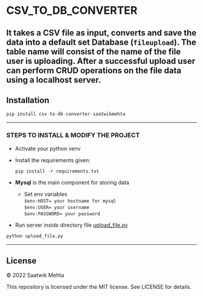 # CSV_TO_DB_CONVERTER
It takes a CSV file as input, converts 
and save the data into a default set Database (`fileupload`).
The table name will consist of the name of the file user is uploading.
After a successful upload user can perform CRUD operations on the file data using a localhost server.
----
## Installation
```python
pip install csv-to-db-converter-saatwikmehta
```
----
### STEPS TO INSTALL & MODIFY THE PROJECT 
* Activate your python venv
* Install the requirements given:
    ```python
    pip install -r requirements.txt
    ```
* **Mysql** is the main component for storing data
  * Set env variables
  <br/>`$env:HOST= your hostname for mysql`
  <br/>`$env:USER= your username`
  <br/>`$env:PASSWORD= your password`
  
* Run server inside directory file [upload_file.py](src/csv_to_db_converter/upload_file.py)
```python
python upload_file.py
```
----
## License 
© 2022 Saatwik Mehta

This repository is licensed under the MIT license. See LICENSE for details.


